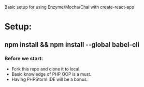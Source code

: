 
Basic setup for using Enzyme/Mocha/Chai with create-react-app


# Setup:
## npm install &&  npm install --global babel-cli

### Before we start:
  * Fork this repo and clone it to local.
  * Basic knowledge of PHP OOP is a must.
  * Having PHPStorm IDE will be a bonus.
